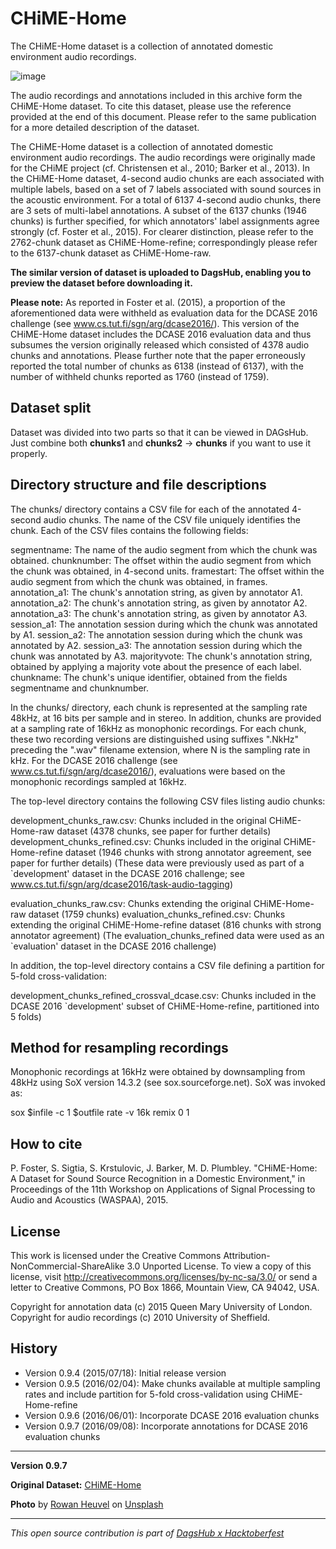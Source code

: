 # CHiME-Home

The CHiME-Home dataset is a collection of annotated domestic environment audio recordings.

![image](asset/image.jpg)

The audio recordings and annotations included in this archive form the CHiME-Home dataset. To cite this dataset, please use the reference provided at the end of this document. Please refer to the same publication for a more detailed description of the dataset.

The CHiME-Home dataset is a collection of annotated domestic environment audio recordings. The audio recordings were originally made for the CHiME project (cf. Christensen et al., 2010; Barker et al., 2013). In the CHiME-Home dataset, 4-second audio chunks are each associated with multiple labels, based on a set of 7 labels associated with sound sources in the acoustic environment. For a total of 6137 4-second audio chunks, there are 3 sets of multi-label annotations. A subset of the 6137 chunks (1946 chunks) is further specified, for which annotators' label assignments agree strongly (cf. Foster et al., 2015). For clearer distinction, please refer to the 2762-chunk dataset as CHiME-Home-refine; correspondingly please refer to the 6137-chunk dataset as CHiME-Home-raw.

**The similar version of dataset is uploaded to DagsHub, enabling you to preview the dataset before downloading it.**

**Please note:** As reported in Foster et al. (2015), a proportion of the aforementioned data were withheld as evaluation data for the DCASE 2016 challenge (see www.cs.tut.fi/sgn/arg/dcase2016/). This version of the CHiME-Home dataset includes the DCASE 2016 evaluation data and thus subsumes the version originally released which consisted of 4378 audio chunks and annotations. Please further note that the paper erroneously reported the total number of chunks as 6138 (instead of 6137), with the number of withheld chunks reported as 1760 (instead of 1759).

## Dataset split

Dataset was divided into two parts so that it can be viewed in DAGsHub. Just combine both **chunks1** and **chunks2** -> **chunks** if you want to use it properly. 

Directory structure and file descriptions
-------------------

The chunks/ directory contains a CSV file for each of the annotated 4-second audio chunks. The name of the CSV file uniquely identifies the chunk. Each of the CSV files contains the following fields:

segmentname: The name of the audio segment from which the chunk was obtained. 
chunknumber: The offset within the audio segment from which the chunk was obtained, in 4-second units.
framestart: The offset within the audio segment from which the chunk was obtained, in frames.
annotation_a1: The chunk's annotation string, as given by annotator A1.
annotation_a2: The chunk's annotation string, as given by annotator A2.
annotation_a3: The chunk's annotation string, as given by annotator A3.
session_a1: The annotation session during which the chunk was annotated by A1.
session_a2: The annotation session during which the chunk was annotated by A2.
session_a3: The annotation session during which the chunk was annotated by A3.
majorityvote: The chunk's annotation string, obtained by applying a majority vote about the presence of each label.
chunkname: The chunk's unique identifier, obtained from the fields segmentname and chunknumber.

In the chunks/ directory, each chunk is represented at the sampling rate 48kHz, at 16 bits per sample and in stereo. In addition, chunks are provided at a sampling rate of 16kHz as monophonic recordings. For each chunk, these two recording versions are distinguished using suffixes ".NkHz" preceding the ".wav" filename extension, where N is the sampling rate in kHz. For the DCASE 2016 challenge (see www.cs.tut.fi/sgn/arg/dcase2016/), evaluations were based on the monophonic recordings sampled at 16kHz.

The top-level directory contains the following CSV files listing audio chunks:

development_chunks_raw.csv: Chunks included in the original CHiME-Home-raw dataset (4378 chunks, see paper for further details)
development_chunks_refined.csv: Chunks included in the original CHiME-Home-refine dataset (1946 chunks with strong annotator agreement, see paper for further details)
(These data were previously used as part of a `development' dataset in the DCASE 2016 challenge; see www.cs.tut.fi/sgn/arg/dcase2016/task-audio-tagging)

evaluation_chunks_raw.csv: Chunks extending the original CHiME-Home-raw dataset (1759 chunks)
evaluation_chunks_refined.csv: Chunks extending the original CHiME-Home-refine dataset (816 chunks with strong annotator agreement)
(The evaluation_chunks_refined data were used as an `evaluation' dataset in the DCASE 2016 challenge)

In addition, the top-level directory contains a CSV file defining a partition for 5-fold cross-validation:

development_chunks_refined_crossval_dcase.csv: Chunks included in the DCASE 2016 `development' subset of CHiME-Home-refine, partitioned into 5 folds)

Method for resampling recordings
-------------------

Monophonic recordings at 16kHz were obtained by downsampling from 48kHz using SoX version 14.3.2 (see sox.sourceforge.net). SoX was invoked as:

sox $infile -c 1 $outfile rate -v 16k remix 0 1

How to cite
-------------------

P. Foster, S. Sigtia, S. Krstulovic, J. Barker, M. D. Plumbley. "CHiME-Home: A Dataset for Sound Source Recognition in a Domestic Environment," in Proceedings of the 11th Workshop on Applications of Signal Processing to Audio and Acoustics (WASPAA), 2015.

## License

This work is licensed under the Creative Commons Attribution-NonCommercial-ShareAlike 3.0 Unported License. To view a copy of this license, visit http://creativecommons.org/licenses/by-nc-sa/3.0/ or send a letter to Creative Commons, PO Box 1866, Mountain View, CA 94042, USA.                                            

Copyright for annotation data (c) 2015 Queen Mary University of London.
Copyright for audio recordings (c) 2010 University of Sheffield.

## History

- Version 0.9.4 (2015/07/18): Initial release version
- Version 0.9.5 (2016/02/04): Make chunks available at multiple sampling rates and include partition for 5-fold cross-validation using CHiME-Home-refine 
- Version 0.9.6 (2016/06/01): Incorporate DCASE 2016 evaluation chunks
- Version 0.9.7 (2016/09/08): Incorporate annotations for DCASE 2016 evaluation chunks

---

**Version 0.9.7**

**Original Dataset:** [CHiME-Home](https://archive.org/details/chime-home)

**Photo** by <a href="https://unsplash.com/@insolitus?utm_source=unsplash&utm_medium=referral&utm_content=creditCopyText">Rowan Heuvel</a> on <a href="https://unsplash.com/s/photos/home?utm_source=unsplash&utm_medium=referral&utm_content=creditCopyText">Unsplash</a>

------

*This open source contribution is part of [DagsHub x Hacktoberfest](https://dagshub.com/blog/hacktoberfest-x-dagshub-2/)*